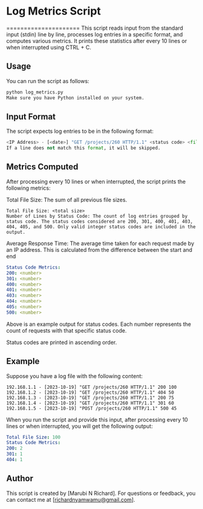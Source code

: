 # Log Metrics Script

=====================
This script reads input from the standard input (stdin) line by line, processes log entries in a specific format, and computes various metrics. It prints these statistics after every 10 lines or when interrupted using CTRL + C.

## Usage

You can run the script as follows:

```Python
python log_metrics.py
Make sure you have Python installed on your system.
```

## Input Format

The script expects log entries to be in the following format:

```Python
<IP Address> - [<date>] "GET /projects/260 HTTP/1.1" <status code> <file size>
If a line does not match this format, it will be skipped.
```

## Metrics Computed

After processing every 10 lines or when interrupted, the script prints the following metrics:

Total File Size: The sum of all previous file sizes.

```arduino
Total File Size: <total size>
Number of Lines by Status Code: The count of log entries grouped by status code. The status codes considered are 200, 301, 400, 401, 403, 404, 405, and 500. Only valid integer status codes are included in the output.

```

Average Response Time: The average time taken for each request made by an IP address. This is calculated from the difference between the start and end

```yaml
Status Code Metrics:
200: <number>
301: <number>
400: <number>
401: <number>
403: <number>
404: <number>
405: <number>
500: <number>
```

Above is an example output for status codes. Each number represents the count of requests with that specific status code.

Status codes are printed in ascending order.

## Example

Suppose you have a log file with the following content:

```arduino
192.168.1.1 - [2023-10-19] "GET /projects/260 HTTP/1.1" 200 100
192.168.1.2 - [2023-10-19] "GET /projects/260 HTTP/1.1" 404 50
192.168.1.3 - [2023-10-19] "GET /projects/260 HTTP/1.1" 200 75
192.168.1.4 - [2023-10-19] "GET /projects/260 HTTP/1.1" 301 60
192.168.1.5 - [2023-10-19] "POST /projects/260 HTTP/1.1" 500 45
```

When you run the script and provide this input, after processing every 10 lines or when interrupted, you will get the following output:

```yaml
Total File Size: 100
Status Code Metrics:
200: 2
301: 1
404: 1
```

## Author

This script is created by [Marubi N Richard]. For questions or feedback, you can contact me at [richardnyamwamu@gmail.com].
